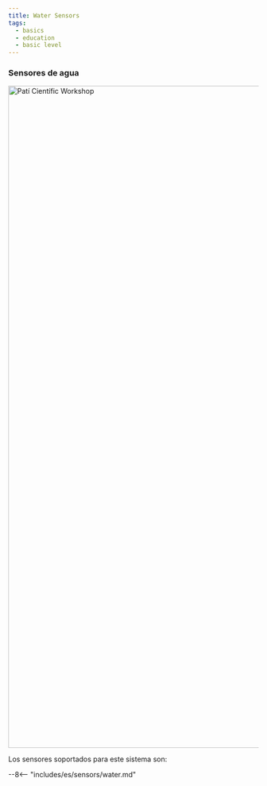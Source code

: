 ```yaml
---
title: Water Sensors
tags:
  - basics
  - education
  - basic level
---
```


### Sensores de agua

<img src="https://live.staticflickr.com/65535/51230999551_3941affaa5_k.jpg" width="2000" height="1333" alt="Patí Científic Workshop">

Los sensores soportados para este sistema son:

--8<-- "includes/es/sensors/water.md"
